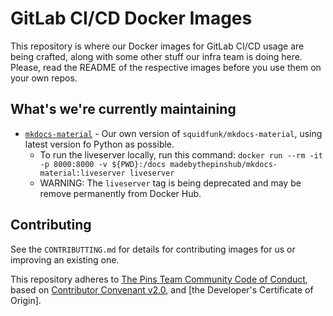 # GitLab CI/CD Docker Images

This repository is where our Docker images for GitLab CI/CD usage are being crafted, along with some other stuff our infra team is doing here.
Please, read the README of the respective images before you use them on your own repos.

## What's we're currently maintaining

* [`mkdocs-material`](./docker/mkdocs-material/README.md) - Our own version of `squidfunk/mkdocs-material`, using latest version fo Python as possible.
  * To run the liveserver locally, run this command: `docker run --rm -it -p 8000:8000 -v ${PWD}:/docs madebythepinshub/mkdocs-material:liveserver liveserver`
  * WARNING: The `liveserver` tag is being deprecated and may be remove permanently from Docker Hub.

## Contributing

See the `CONTRIBUTTING.md` for details for contributing images for us or improving an existing one.

This repository adheres to [The Pins Team Community Code of Conduct][coc], based on [Contributor Convenant v2.0][contributor-convenant], and [the Developer's Certificate of Origin].

[coc]: https://github.com/MadeByThePinsHub/policies/blob/master/CODE_OF_CONDUCT.md
[contributor-convenant]: https://www.contributor-covenant.org/version/2/0/code_of_conduct/
